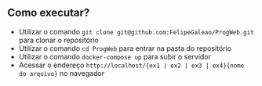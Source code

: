 ## Como executar?

- Utilizar o comando `git clone git@github.com:FelipeGaleao/ProgWeb.git` para clonar o repositório
- Utilizar o comando `cd ProgWeb` para entrar na pasta do repositório
- Utilizar o comando `docker-compose up` para subir o servidor
- Acessar o endereço `http://localhost/{ex1 | ex2 | ex3 | ex4}{nome do arquivo}` no navegador
